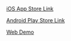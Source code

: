 [iOS App Store Link](https://apps.apple.com/us/app/workout-activity-log-tracker/id1635628316)

[Android Play Store Link](https://play.google.com/store/apps/details?id=com.triplesight.activitylogtracker)

[Web Demo](www.walt.website)
